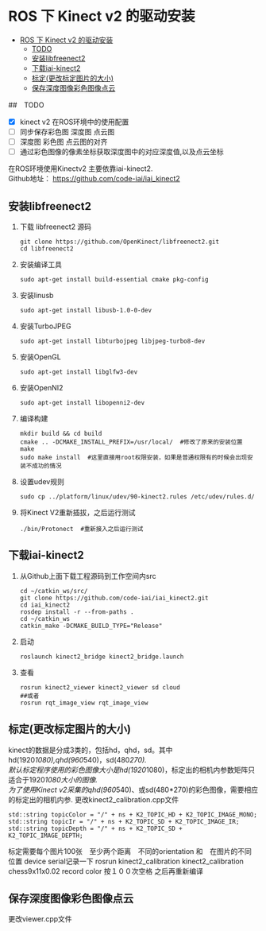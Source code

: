 # ROS 下 Kinect v2 的驱动安装
<!-- TOC -->

- [ROS 下 Kinect v2 的驱动安装](#ros-下-kinect-v2-的驱动安装)
    - [TODO](#todo)
    - [安装libfreenect2](#安装libfreenect2)
    - [下载iai-kinect2](#下载iai-kinect2)
    - [标定(更改标定图片的大小)](#标定更改标定图片的大小)
    - [保存深度图像彩色图像点云](#保存深度图像彩色图像点云)

<!-- /TOC -->
##　TODO
- [x] kinect v2 在ROS环境中的使用配置
- [ ] 同步保存彩色图 深度图 点云图
- [ ] 深度图 彩色图 点云图的对齐
- [ ] 通过彩色图像的像素坐标获取深度图中的对应深度值,以及点云坐标

在ROS环境使用Kinectv2 主要依靠iai-kinect2.  
Github地址： https://github.com/code-iai/iai_kinect2
## 安装libfreenect2
1. 下载 libfreenect2 源码
    ```
    git clone https://github.com/OpenKinect/libfreenect2.git
    cd libfreenect2
    ```
2. 安装编译工具
    ```
    sudo apt-get install build-essential cmake pkg-config
    ```
3. 安装linusb
    ```
    sudo apt-get install libusb-1.0-0-dev
    ```
4. 安装TurboJPEG
    ```
    sudo apt-get install libturbojpeg libjpeg-turbo8-dev
    ```
5. 安装OpenGL
    ```
    sudo apt-get install libglfw3-dev
    ```
6. 安装OpenNI2
    ```
    sudo apt-get install libopenni2-dev
    ```
7. 编译构建
    ```
    mkdir build && cd build
    cmake .. -DCMAKE_INSTALL_PREFIX=/usr/local/  #修改了原来的安装位置
    make
    sudo make install  #这里直接用root权限安装，如果是普通权限有的时候会出现安装不成功的情况
    ```
8. 设置udev规则
    ```
    sudo cp ../platform/linux/udev/90-kinect2.rules /etc/udev/rules.d/
    ```
9. 将Kinect V2重新插拔，之后运行测试
    ```
    ./bin/Protonect  #重新接入之后运行测试
    ```
## 下载iai-kinect2
1. 从Github上面下载工程源码到工作空间内src
    ```
    cd ~/catkin_ws/src/
    git clone https://github.com/code-iai/iai_kinect2.git
    cd iai_kinect2
    rosdep install -r --from-paths .
    cd ~/catkin_ws
    catkin_make -DCMAKE_BUILD_TYPE="Release"
    ```
2. 启动 
    ```
    roslaunch kinect2_bridge kinect2_bridge.launch
    ```
3. 查看
    ```
    rosrun kinect2_viewer kinect2_viewer sd cloud
    ##或者
    rosrun rqt_image_view rqt_image_view 
    ```
## 标定(更改标定图片的大小)
kinect的数据是分成3类的，包括hd，qhd，sd。其中hd(1920*1080),qhd(960*540)，sd(480*270).  
默认标定程序使用的彩色图像大小是hd(1920*1080)，标定出的相机内参数矩阵只适合于1920*1080大小的图像.  
为了使用Kinect v2采集的qhd(960*540)、或sd(480*270)的彩色图像，需要相应的标定出的相机内参.
更改kinect2_calibration.cpp文件
```
std::string topicColor = "/" + ns + K2_TOPIC_HD + K2_TOPIC_IMAGE_MONO;
std::string topicIr = "/" + ns + K2_TOPIC_SD + K2_TOPIC_IMAGE_IR;
std::string topicDepth = "/" + ns + K2_TOPIC_SD + K2_TOPIC_IMAGE_DEPTH;
```
标定需要每个图片100张　至少两个距离　不同的orientation 和　在图片的不同位置
device serial记录一下
rosrun kinect2_calibration kinect2_calibration chess9x11x0.02 record color
按１００次空格
之后再重新编译
## 保存深度图像彩色图像点云

更改viewer.cpp文件
